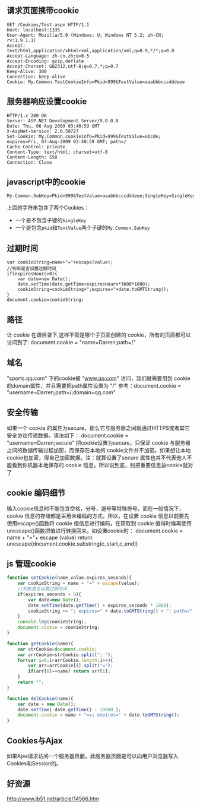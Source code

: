 ## 请求页面携带cookie

```http
GET /Cookies/Test.aspx HTTP/1.1
Host: localhost:1335
User-Agent: Mozilla/5.0 (Windows; U; Windows NT 5.2; zh-CN; rv:1.9.1.1)
Accept: text/html,application/xhtml+xml,application/xml;q=0.9,*/*;q=0.8
Accept-Language: zh-cn,zh;q=0.5
Accept-Encoding: gzip,deflate
Accept-Charset: GB2312,utf-8;q=0.7,*;q=0.7
Keep-Alive: 300
Connection: keep-alive
Cookie: My.Common.TestCookieInfo=Pkid=999&TestValue=aaabbbcccdddeee
```

## 服务器响应设置cookie

```http
HTTP/1.x 200 OK
Server: ASP.NET Development Server/9.0.0.0
Date: Thu, 06 Aug 2009 03:40:59 GMT
X-AspNet-Version: 2.0.50727
Set-Cookie: My.Common.cookieinfo=Pkid=999&TestValue=abcde; expires=Fri, 07-Aug-2009 03:40:59 GMT; path=/
Cache-Control: private
Content-Type: text/html; charset=utf-8
Content-Length: 558
Connection: Close
```

## javascript中的cookie

```http
My.Common.SubKey=Pkid=999&TestValue=aaabbbcccdddeee;SingleKey=SingleKeyValue
```

上面的字符串包含了两个Cookies：
- 一个是不包含子键的`SingleKey`
- 一个是包含`pkid`和`TextValue`两个子键的`My.Common.SubKey`

## 过期时间

```
var cookieString=name+"="+escape(value);
//判断是否设置过期时间
if(expiresHours>0){
    var date=new Date();
    date.setTime(date.getTime+expiresHours*3600*1000);
    cookieString=cookieString+";expires="+date.toGMTString();
}
document.cookie=cookieString;
```

## 路径

让 cookie 在跟目录下,这样不管是哪个子页面创建的 cookie，所有的页面都可以访问到了:
document.cookie = "name=Darren;path=/"

## 域名

"sports.qq.com" 下的cookie被 "www.qq.com" 访问，我们就需要用到 cookie 的domain属性，并且需要把path属性设置为 "/"
参考：document.cookie = "username=Darren;path=/;domain=qq.com"

## 安全传输

如果一个 cookie 的属性为secure，那么它与服务器之间就通过HTTPS或者其它安全协议传递数据。语法如下：
document.cookie = "username=Darren;secure"
把cookie设置为secure，只保证 cookie 与服务器之间的数据传输过程加密，而保存在本地的 cookie文件并不加密。如果想让本地cookie也加密，得自己加密数据。注：就算设置了secure 属性也并不代表他人不能看到你机器本地保存的 cookie 信息，所以说到底，别把重要信息放cookie就对了

## cookie 编码细节

输入cookie信息时不能包含空格，分号，逗号等特殊符号，而在一般情况下，cookie 信息的存储都是采用未编码的方式。所以，在设置 cookie 信息以前要先使用escape()函数将 cookie 值信息进行编码，在获取到 cookie 值得时候再使用unescape()函数把值进行转换回来。如设置cookie时：
document.cookie = name + "="+ escape (value)
return unescape(document.cookie.substring(c_start,c_end))

## js 管理cookie

```js
function setCookie(name,value,expires_seconds){
    var cookieString = name + "=" + escape(value);
    //判断是否设置过期时间
    if(expires_seconds > 0){
        var date=new Date();
        date.setTime(date.getTime() + expires_seconds * 1000);
        cookieString += "; expires=" + date.toGMTString() + "; path=/";
    }
    console.log(cookieString);
    document.cookie = cookieString;
}

function getCookie(name){
    var strCookie=document.cookie;
    var arrCookie=strCookie.split("; ");
    for(var i=0;i<arrCookie.length;i++){
        var arr=arrCookie[i].split("=");
        if(arr[0]==name) return arr[1];
    }
    return "";
}

function delCookie(name){
    var date = new Date();
    date.setTime( date.getTime() - 10000 );
    document.cookie = name + "=v; expires=" + date.toGMTString();
}
```

## Cookies与Ajax
如果Ajax请求访问一个服务器页面，此服务器页面是可以向用户浏览器写入Cookies和Session的。

## 好资源

http://www.jb51.net/article/14566.htm
